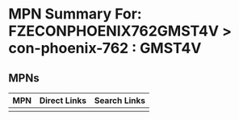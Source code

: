 



# MPN Summary For: FZECONPHOENIX762GMST4V > con-phoenix-762 : GMST4V

## MPNs
  

|MPN|Direct Links|Search Links|
| :--- | :--- | :--- |
||||
